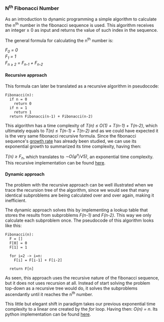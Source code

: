 ### N<sup>th</sup> Fibonacci Number

As an introduction to dynamic programming a simple algorithm to calculate the n<sup>th</sup> number in the fibonacci sequence is used. This algorithm receives an integer &ge; 0 as input and returns the value of such index in the sequence.  

The general formula for calculating the n<sup>th</sup> number is:

  *F<sub>0</sub> = 0*  
  *F<sub>1</sub> = 1*  
  *F<sub>n &ge; 2</sub> = F<sub>n-1</sub> + F<sub>n-2</sub>*  
  
 #### Recursive approach
 This formula can later be translated as a recursive algorithm in pseudocode: 
  
```
Fibonacci(n):
  if n = 0  
    return 0  
  if n = 1  
    return 1  
  return Fibonacci(n-1) + Fibonacci(n-2)
  ```
This algorithm has a time complexity of *T(n) &le; O(1) + T(n-1) + T(n-2)*, which ultimately equals to *T(n) &le; T(n-1) + T(n-2)* and as we could have expected it is the very same fibonacci recursive formula. Since the fibonacci sequence's [growth rate](https://math.stackexchange.com/questions/2981007/is-the-fibonacci-sequence-exponential) has already been studied, we can use its exponential growth to summarized its time complexity, having then: 
  
*T(n) &ge; F<sub>n</sub>*, which translates to *&sim;O(&phi;<sup>n</sup>/&radic;5)*, an exponential time complexity. This recursive implementation can be found [here](https://github.com/Tortolala/Introduction-to-Graduate-Algorithms/blob/master/fibonacci/fibonacci_recursive.py).

#### Dynamic approach

The problem with the recursive approach can be well illustrated when we trace the recursion tree of the algorithm, since we would see that many identical subproblems are being calculated over and over again, making it inefficient.  

The dynamic approach solves this by implementing a lookup table that stores the results from subproblems *F(n-1)* and *F(n-2)*. This way we only calculate each subproblem once. The pseudocode of this algorithm looks like this:

```
Fibonacci(n):
  F = []
  F[0] = 0
  F[1] = 1
  
  for i=2 -> i=n:
    F[i] = F[i-1] + F[i-2]
    
  return F[n]
```

As seen, this approach uses the recursive nature of the fibonacci sequence, but it does not uses recursion at all. Instead of start solving the problem top-down as a recursive tree would do, it solves the subproblems ascendantly until it reaches the n<sup>th</sup> number.

This little but elegant shift in paradigm takes our previous exponential time complexity to a linear one created by the *for* loop. Having then: *O(n) = n*. Its python implementation can be found [here](https://github.com/Tortolala/Introduction-to-Graduate-Algorithms/blob/master/fibonacci/fibonacci_dynamic.py).
